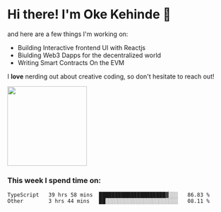 # Hi there! I'm Oke Kehinde :cowboy_hat_face:

and here are a few things I'm working on:

- Building Interactive frontend UI with Reactjs
- Biulding Web3 Dapps for the decentralized world
- Writing Smart Contracts On the EVM

I **love** nerding out about creative coding, so don't hesitate to reach out!


<img height="180em" src="https://github-readme-stats.vercel.app/api?username=okeken&show_icons=true&hide_border=true&&count_private=true&include_all_commits=true" />

### This week I spend time on:

<!--START_SECTION:waka-->

```text
TypeScript   39 hrs 58 mins  █████████████████████▓░░░   86.83 %
Other        3 hrs 44 mins   ██░░░░░░░░░░░░░░░░░░░░░░░   08.11 %
```

<!--END_SECTION:waka-->
